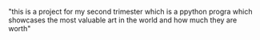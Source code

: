 "this is a project for my  second trimester which is a ppython progra which showcases the most valuable art in the  world and  how much they are worth"
